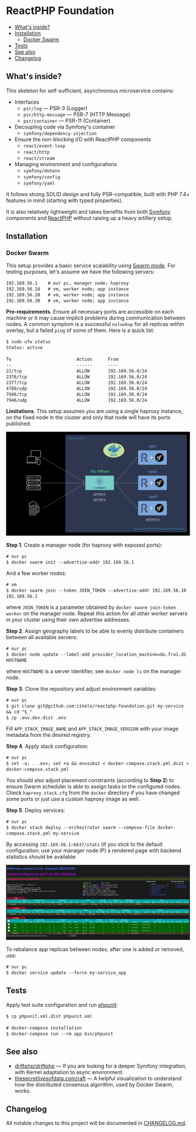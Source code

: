 
# ReactPHP Foundation

- [What's inside?](#whats-inside)
- [Installation](#installation)
    - [Docker Swarm](#docker-swarm)
- [Tests](#tests)
- [See also](#see-also)
- [Changelog](#changelog)

## What's inside?

This skeleton for self-sufficient, asynchronous microservice contains:

- Interfaces
    - `psr/log` — PSR-3 (Logger)
    - `psr/http-message` — PSR-7 (HTTP Message)
    - `psr/container` — PSR-11 (Container)
- Decoupling code via Symfony's container
    - `symfony/dependency-injection`
- Ensure the non-blocking I/O with ReactPHP components
    - `react/event-loop`
    - `react/http`
    - `react/stream`
- Managing environment and configurations
    - `symfony/dotenv`
    - `symfony/config`
    - `symfony/yaml`

It follows strong SOLID design and fully PSR-compatible, built
with PHP 7.4+ features in mind (starting with typed properties). 

It is also relatively lightweight and takes benefits
from both [Symfony](https://github.com/symfony/symfony) components
and [ReactPHP](https://github.com/reactphp/reactphp)
without raising up a heavy artillery setup.

## Installation

### Docker Swarm

This setup provides a basic service scalability using [Swarm mode](https://docs.docker.com/engine/swarm/key-concepts). 
For testing purposes, let's assume we have the following servers:

```
192.169.56.1    # our pc, manager node; haproxy
192.169.56.10   # vm, worker node; app instance
192.169.56.20   # vm, worker node; app instance
192.169.56.30   # vm, worker node; app instance
```

**Pre-requirements**. Ensure all necessary ports are accessible on each machine
or it may cause implicit problems during communication between nodes.
A common symptom is a successful `nslookup` for all replicas within overlay,
but a failed `ping` of some of them. Here is a quick list:

```
$ sudo ufw status
Status: active

To                         Action      From
--                         ------      ----
22/tcp                     ALLOW       192.169.56.0/24
2376/tcp                   ALLOW       192.169.56.0/24
2377/tcp                   ALLOW       192.169.56.0/24
4789/udp                   ALLOW       192.169.56.0/24
7946/tcp                   ALLOW       192.169.56.0/24
7946/udp                   ALLOW       192.169.56.0/24
```

**Limitations**. This setup assumes you are using a single haproxy instance,
on the fixed node in the cluster and only that node will have its ports published:

![how it works schema](https://github.com/itnelo/reactphp-foundation/blob/master/.github/images/how_it_works_schema.png)

**Step 1**. Create a manager node (for haproxy with exposed ports):

```
# our pc
$ docker swarm init --advertise-addr 192.169.56.1
```

And a few worker nodes:

```
# vm
$ docker swarm join --token JOIN_TOKEN --advertise-addr 192.169.56.10 192.169.56.1
```

where `JOIN_TOKEN` is a parameter obtained by `docker swarm join-token worker` on the manager node.
Repeat this action for all other worker servers in your cluster
using their own advertise addresses.

**Step 2**. Assign geography labels to be able to evenly distribute
containers between all available servers:

```
# our pc
$ docker node update --label-add provider_location_machine=do.fra1.d1 HOSTNAME
```

where `HOSTNAME` is a server identifier, see `docker node ls` on the manager node.

**Step 3**. Clone the repository and adjust environment variables:

```
# our pc
$ git clone git@github.com:itnelo/reactphp-foundation.git my-service && cd "$_"
$ cp .env.dev.dist .env
```

Fill `APP_STACK_IMAGE_NAME` and `APP_STACK_IMAGE_VERSION` with your image metadata
from the desired registry.

**Step 4**. Apply stack configuration:

```
# our pc
$ set -a; . .env; set +a && envsubst < docker-compose.stack.yml.dist > docker-compose.stack.yml
```

You should also adjust placement constraints
(according to **Step 2**) to ensure Swarm scheduler is able to assign tasks
to the configured nodes. Check `haproxy.stack.cfg` from the `docker` directory
if you have changed some ports or just use a custom haproxy image as well.

**Step 5**. Deploy services:

```
# our pc
$ docker stack deploy --orchestrator swarm --compose-file docker-compose.stack.yml my-service
```

By accessing `192.169.56.1:6637/stats` (if you stick to the default configuration; 
use your manager node IP) a rendered page with backend statistics should be available:

![haproxy stats](https://github.com/itnelo/reactphp-foundation/blob/master/.github/images/haproxy_stats.png)

To rebalance app replicas between nodes, after one is added or removed, use:

```
# our pc
$ docker service update --force my-service_app
```

## Tests

Apply test suite configuration and run [phpunit](https://github.com/sebastianbergmann/phpunit):

```
$ cp phpunit.xml.dist phpunit.xml

# docker-compose installation
$ docker-compose run --rm app bin/phpunit
```

## See also

- [driftphp/driftphp](https://github.com/driftphp/driftphp) — 
If you are looking for a deeper Symfony integration, with Kernel adaptation
to async environment.
- [thesecretlivesofdata.com/raft](http://thesecretlivesofdata.com/raft/) —
A helpful visualization to understand how the distributed consensus algorithm,
used by Docker Swarm, works.

## Changelog

All notable changes to this project will be documented in [CHANGELOG.md](CHANGELOG.md).